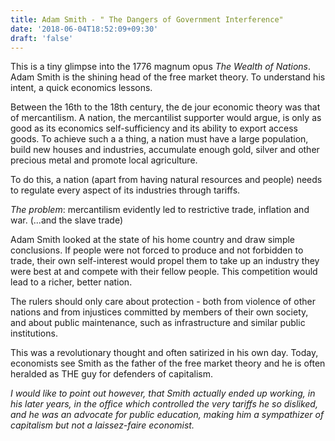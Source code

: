 ```yaml
---
title: Adam Smith - " The Dangers of Government Interference"
date: '2018-06-04T18:52:09+09:30'
draft: 'false'
---
```

This is a tiny glimpse into the 1776 magnum opus _The Wealth of Nations_.\
Adam Smith is the shining head of the free market theory. To understand his intent, a quick economics lessons.

Between the 16th to the 18th century, the de jour economic theory was that of mercantilism. A nation, the mercantilist supporter would argue, is only as good as its economics self-sufficiency and its ability to export access goods. To achieve such a a thing, a nation must have a large population, build new houses and industries, accumulate enough gold, silver and other precious metal and promote local agriculture. 

To do this, a nation (apart from having natural resources and people) needs to regulate every aspect of  its industries through tariffs.

_The problem_: mercantilism evidently led to restrictive trade, inflation and war. (...and the slave trade)

Adam Smith looked at the state of his home country and draw simple conclusions. If people were not forced to produce and not forbidden to trade, their own self-interest would propel them to take up an industry they were best at and compete with their fellow people. This competition would lead to a richer, better nation.

The rulers should only care about protection - both from violence of other nations and from injustices committed by members of their own society, and about public maintenance, such as infrastructure and similar public institutions.

This was a revolutionary thought and often satirized in his own day. Today, economists see Smith as the father of the free market theory and he is often heralded as THE guy for defenders of capitalism.

_I would like to point out however, that Smith actually ended up working, in his later years, in the office which controlled the very tariffs he so disliked, and he was an advocate for public education, making him a sympathizer of capitalism but not a laissez-faire economist._
